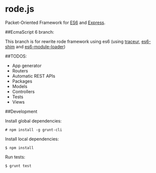 rode.js
====

Packet-Oriented Framework for [ES6](http://wiki.ecmascript.org/doku.php?id=harmony:specification_drafts) and [Express](http://expressjs.com).

##EcmaScript 6 branch:

This branch is for rewrite rode framework using es6 (using [traceur](https://npmjs.org/package/traceur), [es6-shim](https://npmjs.org/package/es6-shim) and [es6-module-loader](https://npmjs.org/package/es6-module-loader))

##TODOS:

- App generator
- Routers
- Automatic REST APIs
- Packages
- Models
- Controllers
- Tests
- Views

##Development

Install global dependencies:

    # npm install -g grunt-cli

Install local dependencies:

    $ npm install

Run tests:

    $ grunt test
